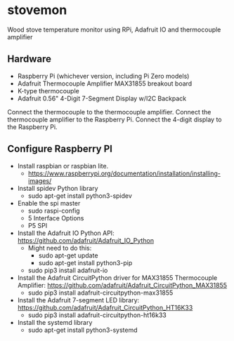 # stovemon
Wood stove temperature monitor using RPi, Adafruit IO and thermocouple amplifier

## Hardware

* Raspberry Pi (whichever version, including Pi Zero models)
* Adafruit Thermocouple Amplifier MAX31855 breakout board
* K-type thermocouple
* Adafruit 0.56" 4-Digit 7-Segment Display w/I2C Backpack

Connect the thermocouple to the thermocouple amplifier.
Connect the thermocouple amplifier to the Raspberry Pi.
Connect the 4-digit display to the Raspberry Pi.

## Configure Raspberry PI

* Install raspbian or raspbian lite. 
    * https://www.raspberrypi.org/documentation/installation/installing-images/
* Install spidev Python library
    * sudo apt-get install python3-spidev
* Enable the spi master
    * sudo raspi-config
    * 5 Interface Options
    * P5 SPI
* Install the Adafruit IO Python API: https://github.com/adafruit/Adafruit_IO_Python
    * Might need to do this:
        * sudo apt-get update
        * sudo apt-get install python3-pip
    * sudo pip3 install adafruit-io
* Install the Adafruit CircuitPython driver for MAX31855 Thermocouple Amplifier: https://github.com/adafruit/Adafruit_CircuitPython_MAX31855
    * sudo pip3 install adafruit-circuitpython-max31855
* Install the Adafruit 7-segment LED library: https://github.com/adafruit/Adafruit_CircuitPython_HT16K33
    * sudo pip3 install adafruit-circuitpython-ht16k33
* Install the systemd library
    *  sudo apt-get install python3-systemd
